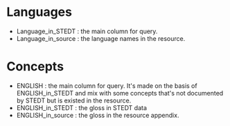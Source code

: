 # Languages
- Language_in_STEDT : the main column for query.
- Language_in_source : the language names in the resource.


# Concepts
- ENGLISH : the main column for query. It's made on the basis of ENGLISH_in_STEDT and mix with some concepts that's not documented by STEDT but is existed in the resource.  
- ENGLISH_in_STEDT : the gloss in STEDT data
- ENGLISH_in_source : the gloss in the resource appendix.

